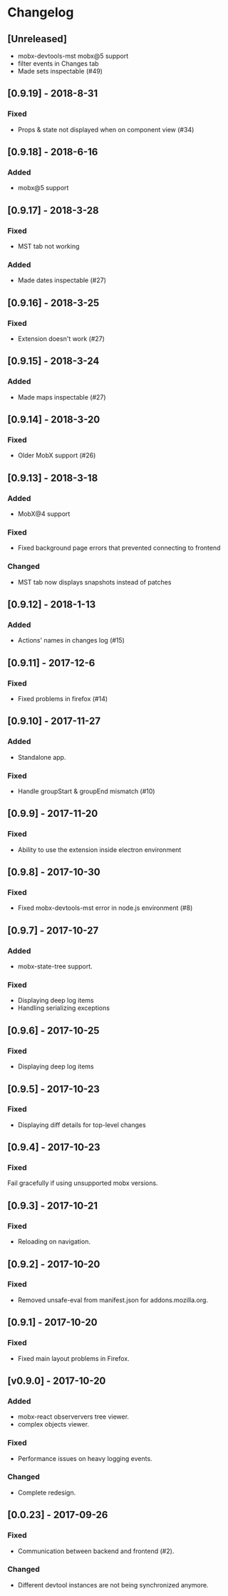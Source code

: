 # Changelog

## [Unreleased]
- mobx-devtools-mst mobx@5 support
- filter events in Changes tab
- Made sets inspectable (#49)

## [0.9.19] - 2018-8-31
### Fixed
- Props & state not displayed when on component view (#34)

## [0.9.18] - 2018-6-16
### Added
- mobx@5 support

## [0.9.17] - 2018-3-28
### Fixed
- MST tab not working

### Added
- Made dates inspectable (#27)

## [0.9.16] - 2018-3-25
### Fixed
- Extension doesn't work (#27)

## [0.9.15] - 2018-3-24
### Added
- Made maps inspectable (#27)

## [0.9.14] - 2018-3-20
### Fixed
- Older MobX support (#26)

## [0.9.13] - 2018-3-18
### Added
- MobX@4 support

### Fixed
- Fixed background page errors that prevented connecting to frontend

### Changed
- MST tab now displays snapshots instead of patches

## [0.9.12] - 2018-1-13
### Added
- Actions' names in changes log (#15)

## [0.9.11] - 2017-12-6
### Fixed
- Fixed problems in firefox (#14)

## [0.9.10] - 2017-11-27
### Added
- Standalone app.

### Fixed
- Handle groupStart & groupEnd mismatch (#10)

## [0.9.9] - 2017-11-20
### Fixed
- Ability to use the extension inside electron environment

## [0.9.8] - 2017-10-30
### Fixed
- Fixed mobx-devtools-mst error in node.js environment (#8)

## [0.9.7] - 2017-10-27
### Added
- mobx-state-tree support.

### Fixed
- Displaying deep log items
- Handling serializing exceptions

## [0.9.6] - 2017-10-25
### Fixed
- Displaying deep log items

## [0.9.5] - 2017-10-23
### Fixed
- Displaying diff details for top-level changes

## [0.9.4] - 2017-10-23
### Fixed
Fail gracefully if using unsupported mobx versions.

## [0.9.3] - 2017-10-21
### Fixed
- Reloading on navigation.

## [0.9.2] - 2017-10-20
### Fixed
- Removed unsafe-eval from manifest.json for addons.mozilla.org.

## [0.9.1] - 2017-10-20
### Fixed
- Fixed main layout problems in Firefox.

## [v0.9.0] - 2017-10-20
### Added
- mobx-react observervers tree viewer.
- complex objects viewer.

### Fixed
- Performance issues on heavy logging events.

### Changed
- Complete redesign.

## [0.0.23] - 2017-09-26
### Fixed
- Communication between backend and frontend (#2).

### Changed
- Different devtool instances are not being synchronized anymore.
